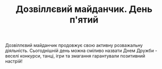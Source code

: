 ﻿---
title: Дозвіллєвий майданчик. День п'ятий
---

Дозвіллєвий майданчик продовжує свою активну розважальну діяльність. Сьогоднішній день можна сміливо назвати Днем Дружби - веселі конкурси, танці, ігри та змагання гарантували позитивний настрій!

<slideshow id="camp/2021-06-18" />
